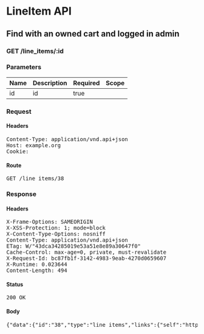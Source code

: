 # LineItem API

## Find with an owned cart and logged in admin

### GET /line_items/:id

### Parameters

| Name | Description | Required | Scope |
|------|-------------|----------|-------|
| id |  id | true |  |

### Request

#### Headers

<pre>Content-Type: application/vnd.api+json
Host: example.org
Cookie: </pre>

#### Route

<pre>GET /line_items/38</pre>

### Response

#### Headers

<pre>X-Frame-Options: SAMEORIGIN
X-XSS-Protection: 1; mode=block
X-Content-Type-Options: nosniff
Content-Type: application/vnd.api+json
ETag: W/&quot;43dca34285019e53a51e8e89a30647f0&quot;
Cache-Control: max-age=0, private, must-revalidate
X-Request-Id: bc87fb1f-3142-4983-9eab-4270d0659607
X-Runtime: 0.023644
Content-Length: 494</pre>

#### Status

<pre>200 OK</pre>

#### Body

<pre>{"data":{"id":"38","type":"line_items","links":{"self":"http://example.org/line_items/38"},"attributes":{"cart_id":63,"sale_price":"5.0","list_price":"5.0","quantity":1,"created_at":"2018-05-14T06:13:03.811Z","updated_at":"2018-05-14T06:13:03.811Z","source_id":38,"source_type":"Item","source_sku":"IMASKU","source_name":"An Item","options":{}},"relationships":{"cart":{"links":{"self":"http://example.org/line_items/38/relationships/cart","related":"http://example.org/line_items/38/cart"}}}}}</pre>
